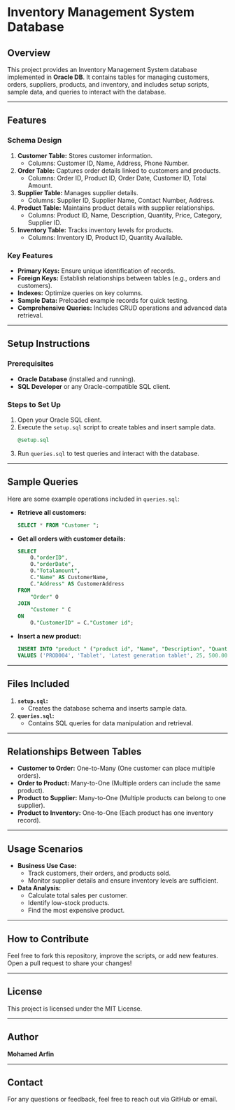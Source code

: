 # Inventory Management System Database

## Overview
This project provides an Inventory Management System database implemented in **Oracle DB**. It contains tables for managing customers, orders, suppliers, products, and inventory, and includes setup scripts, sample data, and queries to interact with the database.

---

## Features

### Schema Design
1. **Customer Table:** Stores customer information.
   - Columns: Customer ID, Name, Address, Phone Number.
2. **Order Table:** Captures order details linked to customers and products.
   - Columns: Order ID, Product ID, Order Date, Customer ID, Total Amount.
3. **Supplier Table:** Manages supplier details.
   - Columns: Supplier ID, Supplier Name, Contact Number, Address.
4. **Product Table:** Maintains product details with supplier relationships.
   - Columns: Product ID, Name, Description, Quantity, Price, Category, Supplier ID.
5. **Inventory Table:** Tracks inventory levels for products.
   - Columns: Inventory ID, Product ID, Quantity Available.

### Key Features
- **Primary Keys:** Ensure unique identification of records.
- **Foreign Keys:** Establish relationships between tables (e.g., orders and customers).
- **Indexes:** Optimize queries on key columns.
- **Sample Data:** Preloaded example records for quick testing.
- **Comprehensive Queries:** Includes CRUD operations and advanced data retrieval.

---

## Setup Instructions

### Prerequisites
- **Oracle Database** (installed and running).
- **SQL Developer** or any Oracle-compatible SQL client.

### Steps to Set Up
1. Open your Oracle SQL client.
2. Execute the `setup.sql` script to create tables and insert sample data.
   ```sql
   @setup.sql
   ```
3. Run `queries.sql` to test queries and interact with the database.

---

## Sample Queries
Here are some example operations included in `queries.sql`:

- **Retrieve all customers:**
  ```sql
  SELECT * FROM "Customer ";
  ```
- **Get all orders with customer details:**
  ```sql
  SELECT
      O."orderID",
      O."orderDate",
      O."Totalamount",
      C."Name" AS CustomerName,
      C."Address" AS CustomerAddress
  FROM
      "Order" O
  JOIN
      "Customer " C
  ON
      O."CustomerID" = C."Customer id";
  ```
- **Insert a new product:**
  ```sql
  INSERT INTO "product " ("product id", "Name", "Description", "Quantity", "price", "category", "Supplier id")
  VALUES ('PROD004', 'Tablet', 'Latest generation tablet', 25, 500.00, 'Electronics', 'SUP001');
  ```

---

## Files Included

1. **`setup.sql`:**
   - Creates the database schema and inserts sample data.
2. **`queries.sql`:**
   - Contains SQL queries for data manipulation and retrieval.

---

## Relationships Between Tables

- **Customer to Order:** One-to-Many (One customer can place multiple orders).
- **Order to Product:** Many-to-One (Multiple orders can include the same product).
- **Product to Supplier:** Many-to-One (Multiple products can belong to one supplier).
- **Product to Inventory:** One-to-One (Each product has one inventory record).

---

## Usage Scenarios

- **Business Use Case:**
  - Track customers, their orders, and products sold.
  - Monitor supplier details and ensure inventory levels are sufficient.
- **Data Analysis:**
  - Calculate total sales per customer.
  - Identify low-stock products.
  - Find the most expensive product.

---

## How to Contribute
Feel free to fork this repository, improve the scripts, or add new features. Open a pull request to share your changes!

---

## License
This project is licensed under the MIT License.

---

## Author
**Mohamed Arfin**

---

## Contact
For any questions or feedback, feel free to reach out via GitHub or email.


